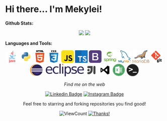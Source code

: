 # Hi there... I'm Mekylei!  

**Github Stats:**

<p align="center">
    <img src="https://github-readme-stats.vercel.app/api?username=Mekylei-Belchior&show_icons=true&theme=darcula&line_height=40">
    <img src="https://github-readme-stats.vercel.app/api/top-langs/?username=Mekylei-Belchior&count_private=true&hide=shell&theme=darcula&line_height=30">
</p>

**Languages and Tools:**

<p align="center">

  <div align="center">
     <code><img height="40" src="imagens/java-original-wordmark.svg"></code>
     <code><img height="40" src="imagens/python.png"></code>
     <code><img height="40" src="imagens/html.png"></code>
     <code><img height="40" src="imagens/css.png"></code>
     <code><img height="40" src="imagens/javascript.png"></code>
     <code><img height="40" src="imagens/typescript.png"></code>
     <code><img height="40" src="imagens/bootstrap.png"></code>
     <code><img height="40" src="imagens/spring-framework.png"></code>
     <code><img height="40" src="imagens/mysql.png"></code>
     <code><img height="40" src="imagens/mariaDB.png"></code>
     <code><img height="40" src="imagens/git.png"></code>
     <code><img height="40" src="imagens/eclipse.png"></code>
     <code><img height="40" src="imagens/intellij.png"></code>
     <code><img height="40" src="imagens/vs-code.png"></code>
     <code><img height="40" src="imagens/excel-vba.png"></code>
     <code><img height="40" src="imagens/terminal.png"></code>
  </div>
</p>

<div style="display: inline_block" align="center">

  <i>Find me on the web</i><br>
  
   [![Linkedin Badge](https://img.shields.io/badge/-LinkedIn-blue?style=flat-square&logo=Linkedin&logoColor=white&link=https://www.linkedin.com/in/mekylei-belchior-89794889/)](https://www.linkedin.com/in/mekylei-belchior-89794889/) 
  [![Instagram Badge](https://img.shields.io/badge/-Instagram-yellow?style=flat&logo=instagram&logoColor=white&link=www.instagram.com/mekyleibelchior/)](https://www.instagram.com/mekyleibelchior/)  
</div>

<p align="center">
    Feel free to starring and forking repositories you find good!
</p>
  
<div align="center">
  
  ![ViewCount](https://views.whatilearened.today/views/github/Mekylei-Belchior/Mekylei-Belchior.svg) [![Thanks!](https://img.shields.io/badge/Thanks%20for%20visiting-!-1EAEDB.svg)](https://github.com/Mekylei-Belchior)

</div>
